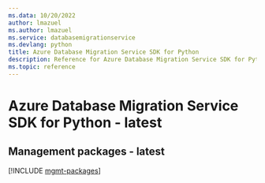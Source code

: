 ```yaml
---
ms.data: 10/20/2022
author: lmazuel
ms.author: lmazuel
ms.service: databasemigrationservice
ms.devlang: python
title: Azure Database Migration Service SDK for Python
description: Reference for Azure Database Migration Service SDK for Python
ms.topic: reference
---
```

# Azure Database Migration Service SDK for Python - latest

## Management packages - latest
[!INCLUDE [mgmt-packages](database-migration-service-mgmt-index.md)]